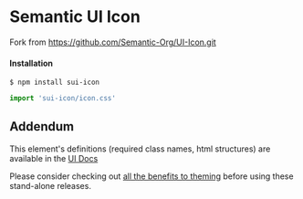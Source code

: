 # Semantic UI Icon

Fork from https://github.com/Semantic-Org/UI-Icon.git

#### Installation
```console
$ npm install sui-icon
```

```javascript
import 'sui-icon/icon.css'
```


## Addendum

This element's definitions (required class names, html structures) are available in the [UI Docs](http://www.semantic-ui.com)

Please consider checking out [all the benefits to theming](http://www.learnsemantic.com/guide/expert.html) before using these stand-alone releases.
